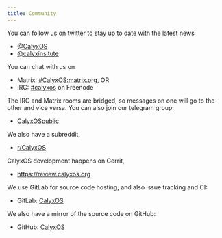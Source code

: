 ```yaml
---
title: Community
---
```


You can follow us on twitter to stay up to date with the latest news
* [@CalyxOS](https://twitter.com/CalyxOS)
* [@calyxinsitute](https://twitter.com/calyxinstitute)

You can chat with us on

* Matrix: [#CalyxOS:matrix.org](https://matrix.to/#/#CalyxOS:matrix.org), OR
* IRC: [#calyxos](https://webchat.freenode.net/#calyxos) on Freenode

The IRC and Matrix rooms are bridged, so messages on one will go to the other and vice versa. You can also join our telegram group:

* [CalyxOSpublic](https://t.me/CalyxOSpublic)

We also have a subreddit,
* [r/CalyxOS](https://www.reddit.com/r/CalyxOS/)

CalyxOS development happens on Gerrit,
* <https://review.calyxos.org>

We use GitLab for source code hosting, and also issue tracking and CI:
* GitLab: [CalyxOS](https://gitlab.com/CalyxOS)

We also have a mirror of the source code on GitHub:
* GitHub: [CalyxOS](https://github.com/CalyxOS)